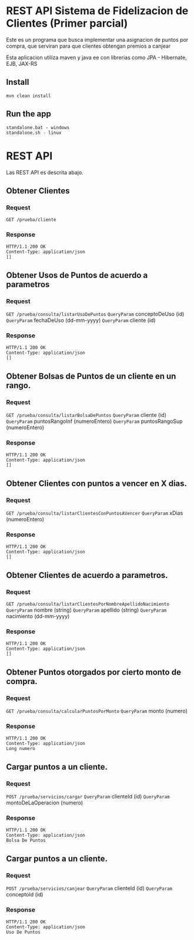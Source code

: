 # REST API Sistema de Fidelizacion de Clientes (Primer parcial)

Este es un programa que busca implementar una asignacion de puntos por compra, que serviran para que clientes obtengan premios a canjear

Esta aplicacion utiliza maven y java ee con librerias como JPA - Hibernate, EJB, JAX-RS


## Install

    mvn clean install

## Run the app

    standalone.bat - windows
    standalone.sh - linux

# REST API

Las REST API es descrita abajo.

## Obtener Clientes

### Request

`GET /prueba/cliente`

### Response

    HTTP/1.1 200 OK
    Content-Type: application/json
    []

## Obtener Usos de Puntos de acuerdo a parametros

### Request

`GET /prueba/consulta/listarUsoDePuntos`
`QueryParam` conceptoDeUso (id)
`QueryParam` fechaDeUso (dd-mm-yyyy)
`QueryParam` cliente (id)


### Response

    HTTP/1.1 200 OK
    Content-Type: application/json
    []
    
 
## Obtener Bolsas de Puntos de un cliente en un rango.

### Request

`GET /prueba/consulta/listarBolsaDePuntos`
`QueryParam` cliente (id)
`QueryParam` puntosRangoInf (numeroEntero)
`QueryParam` puntosRangoSup (numeroEntero)


### Response

    HTTP/1.1 200 OK
    Content-Type: application/json
    []
    
    
## Obtener Clientes con puntos a vencer en X dias.

### Request

`GET /prueba/consulta/listarClientesConPuntosAVencer`
`QueryParam` xDias (numeroEntero)

### Response

    HTTP/1.1 200 OK
    Content-Type: application/json
    []

## Obtener Clientes de acuerdo a parametros.

### Request

`GET /prueba/consulta/listarClientesPorNombreApellidoNacimiento`
`QueryParam` nombre (string)
`QueryParam` apellido (string)
`QueryParam` nacimiento (dd-mm-yyyy)


### Response

    HTTP/1.1 200 OK
    Content-Type: application/json
    []

## Obtener Puntos otorgados por cierto monto de compra.

### Request

`GET /prueba/consulta/calcularPuntosPorMonto`
`QueryParam` monto (numero)

### Response

    HTTP/1.1 200 OK
    Content-Type: application/json
    Long numero

## Cargar puntos a un cliente.

### Request

`POST /prueba/servicios/cargar`
`QueryParam` clienteId (id)
`QueryParam` montoDeLaOperacion (numero)


### Response

    HTTP/1.1 200 OK
    Content-Type: application/json
    Bolsa De Puntos
    
## Cargar puntos a un cliente.

### Request

`POST /prueba/servicios/canjear`
`QueryParam` clienteId (id)
`QueryParam` conceptoId (id)


### Response

    HTTP/1.1 200 OK
    Content-Type: application/json
    Uso De Puntos

